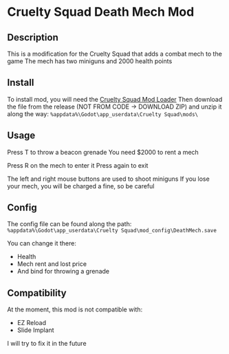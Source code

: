 # Cruelty Squad Death Mech Mod

## Description
This is a modification for the Cruelty Squad that adds a combat mech to the game
The mech has two miniguns and 2000 health points

## Install
To install mod, you will need the [Cruelty Squad Mod Loader](https://github.com/CruS-Modding-Infrastructure/crus-modloader)
Then download the file from the release (NOT FROM CODE -> DOWNLOAD ZIP) and unzip it along the way:
`%appdata%\Godot\app_userdata\Cruelty Squad\mods\`

## Usage
Press T to throw a beacon grenade
You need $2000 to rent a mech

Press R on the mech to enter it
Press again to exit

The left and right mouse buttons are used to shoot miniguns
If you lose your mech, you will be charged a fine, so be careful

## Config
The config file can be found along the path:
`%appdata%\Godot\app_userdata\Cruelty Squad\mod_config\DeathMech.save`

You can change it there:
- Health
- Mech rent and lost price
- And bind for throwing a grenade

## Compatibility
At the moment, this mod is not compatible with:

- EZ Reload
- Slide Implant

I will try to fix it in the future
